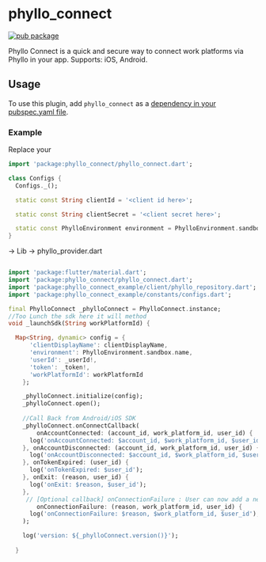 # phyllo_connect

[![pub package](https://img.shields.io/pub/v/phyllo_connect.svg)](https://pub.dev/packages/phyllo_connect)

Phyllo Connect is a quick and secure way to connect work platforms via Phyllo in your app.
Supports:
iOS, Android.

## Usage

To use this plugin, add `phyllo_connect` as a [dependency in your pubspec.yaml file](https://flutter.dev/platform-plugins/).

### Example

Replace your

```dart
import 'package:phyllo_connect/phyllo_connect.dart';

class Configs {
  Configs._();

  static const String clientId = '<client id here>';

  static const String clientSecret = '<client secret here>';

  static const PhylloEnvironment environment = PhylloEnvironment.sandbox; //set phyllo environment
}
```

-> Lib -> phyllo_provider.dart

```dart

import 'package:flutter/material.dart';
import 'package:phyllo_connect/phyllo_connect.dart';
import 'package:phyllo_connect_example/client/phyllo_repository.dart';
import 'package:phyllo_connect_example/constants/configs.dart';

final PhylloConnect _phylloConnect = PhylloConnect.instance;
//Too Lunch the sdk here it will method
void _launchSdk(String workPlatformId) {

  Map<String, dynamic> config = {
      'clientDisplayName': clientDisplayName,
      'environment': PhylloEnvironment.sandbox.name,
      'userId': _userId!,
      'token': _token!,
      'workPlatformId': workPlatformId
    };

    _phylloConnect.initialize(config);
    _phylloConnect.open();
    
    //Call Back from Android/iOS SDK
    _phylloConnect.onConnectCallback(
        onAccountConnected: (account_id, work_platform_id, user_id) {
      log('onAccountConnected: $account_id, $work_platform_id, $user_id');
    }, onAccountDisconnected: (account_id, work_platform_id, user_id) {
      log('onAccountDisconnected: $account_id, $work_platform_id, $user_id');
    }, onTokenExpired: (user_id) {
      log('onTokenExpired: $user_id');
    }, onExit: (reason, user_id) {
      log('onExit: $reason, $user_id');
    },
     // [Optional callback] onConnectionFailure : User can now add a new callback connectionFailure for tracking the reason of accounts not getting connected.
        onConnectionFailure: (reason, work_platform_id, user_id) {
      log('onConnectionFailure: $reason, $work_platform_id, $user_id');
    );

    log('version: ${_phylloConnect.version()}');
    
  }

```

